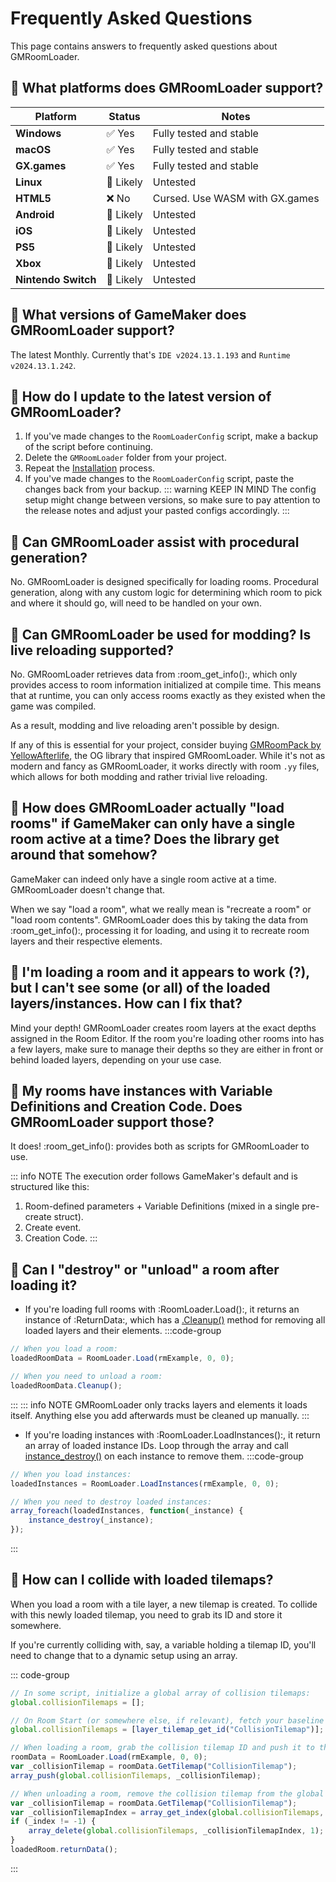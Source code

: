 # Frequently Asked Questions

This page contains answers to frequently asked questions about GMRoomLoader.

## 📍 What platforms does GMRoomLoader support?
| Platform            | Status   | Notes                                   |
| ------------------- | -------- | --------------------------------------- |
| **Windows**         | ✅ Yes    | Fully tested and stable                 |
| **macOS**           | ✅ Yes    | Fully tested and stable                 |
| **GX.games**        | ✅ Yes    | Fully tested and stable                 |
| **Linux**           | 🚧 Likely | Untested                                |
| **HTML5**           | ❌ No     | Cursed. Use WASM with GX.games          |
| **Android**         | 🚧 Likely | Untested                                |
| **iOS**             | 🚧 Likely | Untested                                |
| **PS5**             | 🚧 Likely | Untested                                |
| **Xbox**            | 🚧 Likely | Untested                                |
| **Nintendo Switch** | 🚧 Likely | Untested                                |

## 📍 What versions of GameMaker does GMRoomLoader support?
The latest Monthly. Currently that's `IDE v2024.13.1.193` and `Runtime v2024.13.1.242`.

## 📍 How do I update to the latest version of GMRoomLoader?
1. If you've made changes to the `RoomLoaderConfig` script, make a backup of the script before continuing.
2. Delete the `GMRoomLoader` folder from your project.
3. Repeat the [Installation](/pages/home/gettingStarted/#installation) process.
4. If you've made changes to the `RoomLoaderConfig` script, paste the changes back from your backup.
    ::: warning KEEP IN MIND
    The config setup might change between versions, so make sure to pay attention to the release notes and adjust your pasted configs accordingly.
    :::

## 📍 Can GMRoomLoader assist with procedural generation?
No. GMRoomLoader is designed specifically for loading rooms. Procedural generation, along with any custom logic for determining which room to pick and where it should go, will need to be handled on your own.

## 📍 Can GMRoomLoader be used for modding? Is live reloading supported?
No. GMRoomLoader retrieves data from :room_get_info():, which only provides access to room information initialized at compile time. This means that at runtime, you can only access rooms exactly as they existed when the game was compiled. 

As a result, modding and live reloading aren't possible by design.

If any of this is essential for your project, consider buying [GMRoomPack by YellowAfterlife](https://yellowafterlife.itch.io/gmroompack), the OG library that inspired GMRoomLoader. While it's not as modern and fancy as GMRoomLoader, it works directly with room `.yy` files, which allows for both modding and rather trivial live reloading.

## 📍 How does GMRoomLoader actually "load rooms" if GameMaker can only have a single room active at a time? Does the library get around that somehow?
GameMaker can indeed only have a single room active at a time. GMRoomLoader doesn't change that.

When we say "load a room", what we really mean is "recreate a room" or "load room contents". GMRoomLoader does this by taking the data from :room_get_info():, processing it for  loading, and using it to recreate room layers and their respective elements.

## 📍 I'm loading a room and it appears to work (?), but I can't see some (or all) of the loaded layers/instances. How can I fix that?
Mind your depth! GMRoomLoader creates room layers at the exact depths assigned in the Room Editor. If the room you're loading other rooms into has a few layers, make sure to manage their depths so they are either in front or behind loaded layers, depending on your use case.

## 📍 My rooms have instances with Variable Definitions and Creation Code. Does GMRoomLoader support those?
It does! :room_get_info(): provides both as scripts for GMRoomLoader to use. 

::: info NOTE
The execution order follows GameMaker's default and is structured like this:
1. Room-defined parameters + Variable Definitions (mixed in a single pre-create struct).
2. Create event.
3. Creation Code.
:::

## 📍 Can I "destroy" or "unload" a room after loading it?
* If you're loading full rooms with :RoomLoader.Load():, it returns an instance of :ReturnData:, which has a [.Cleanup()](/pages/api/returnData/cleanup/#cleanup-1) method for removing all loaded layers and their elements.
:::code-group
```js [Example]
// When you load a room:
loadedRoomData = RoomLoader.Load(rmExample, 0, 0);

// When you need to unload a room:
loadedRoomData.Cleanup();
```
:::
::: info NOTE
GMRoomLoader only tracks layers and elements it loads itself. Anything else you add afterwards must be cleaned up manually.
:::

* If you're loading instances with :RoomLoader.LoadInstances():, it return an array of loaded instance IDs. Loop through the array and call [instance_destroy()](https://manual.gamemaker.io/monthly/en/GameMaker_Language/GML_Reference/Asset_Management/Instances/instance_destroy.htm) on each instance to remove them.
:::code-group
```js [Example]
// When you load instances:
loadedInstances = RoomLoader.LoadInstances(rmExample, 0, 0);

// When you need to destroy loaded instances:
array_foreach(loadedInstances, function(_instance) {
    instance_destroy(_instance);
});
```
:::

## 📍 How can I collide with loaded tilemaps?
When you load a room with a tile layer, a new tilemap is created. To collide with this newly loaded tilemap, you need to grab its ID and store it somewhere.

If you're currently colliding with, say, a variable holding a tilemap ID, you'll need to change that to a dynamic setup using an array.

::: code-group
```js [Example]
// In some script, initialize a global array of collision tilemaps:
global.collisionTilemaps = [];

// On Room Start (or somewhere else, if relevant), fetch your baseline collision tilemap ID:
global.collisionTilemaps = [layer_tilemap_get_id("CollisionTilemap")];

// When loading a room, grab the collision tilemap ID and push it to the global collision tilemaps array:
roomData = RoomLoader.Load(rmExample, 0, 0);
var _collisionTilemap = roomData.GetTilemap("CollisionTilemap");
array_push(global.collisionTilemaps, _collisionTilemap);

// When unloading a room, remove the collision tilemap from the global collision tilemaps array:
var _collisionTilemap = roomData.GetTilemap("CollisionTilemap");
var _collisionTilemapIndex = array_get_index(global.collisionTilemaps, _collisionTilemap);
if (_index != -1) {
    array_delete(global.collisionTilemaps, _collisionTilemapIndex, 1);
}
loadedRoom.returnData();
```
:::
